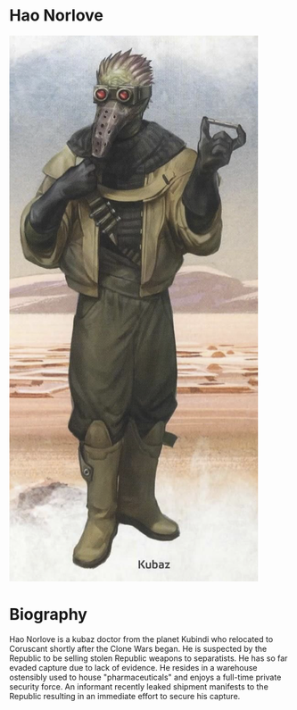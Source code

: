 # Hao Norlove
![Hao Norlove](.image/kubaz.png)

# Biography
Hao Norlove is a kubaz doctor from the planet Kubindi who relocated to Coruscant shortly after the Clone Wars began. He is suspected by the Republic to be selling stolen Republic weapons to separatists. He has so far evaded capture due to lack of evidence.
He resides in a warehouse ostensibly used to house "pharmaceuticals" and enjoys a full-time private security force. An informant recently leaked
shipment manifests to the Republic resulting in an immediate effort to secure his capture.
